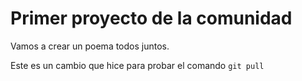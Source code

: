 # Primer proyecto de la comunidad 
Vamos a crear un poema todos juntos.

Este es un cambio que hice para probar el comando `git pull`
